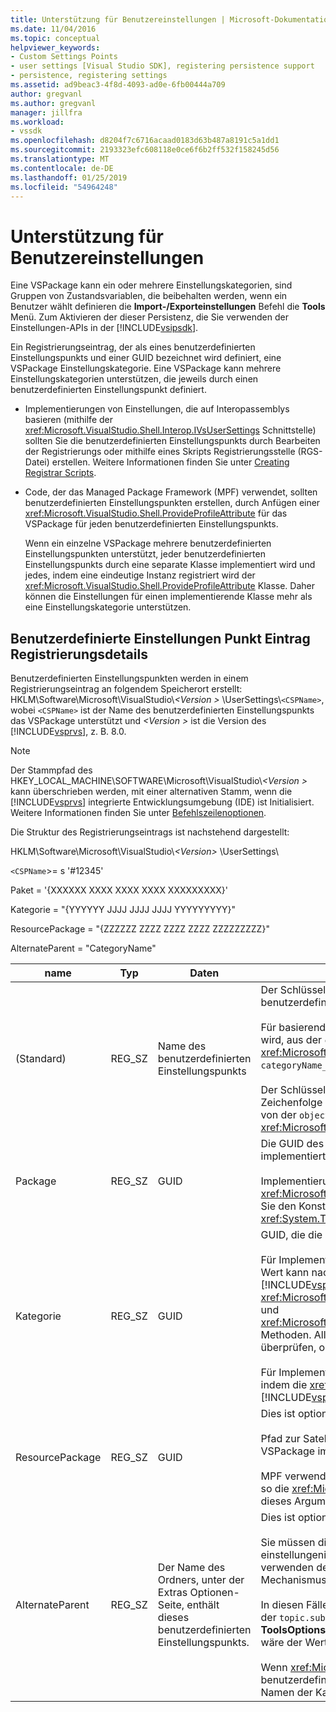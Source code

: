 ```yaml
---
title: Unterstützung für Benutzereinstellungen | Microsoft-Dokumentation
ms.date: 11/04/2016
ms.topic: conceptual
helpviewer_keywords:
- Custom Settings Points
- user settings [Visual Studio SDK], registering persistence support
- persistence, registering settings
ms.assetid: ad9beac3-4f8d-4093-ad0e-6fb00444a709
author: gregvanl
ms.author: gregvanl
manager: jillfra
ms.workload:
- vssdk
ms.openlocfilehash: d8204f7c6716acaad0183d63b487a8191c5a1dd1
ms.sourcegitcommit: 2193323efc608118e0ce6f6b2ff532f158245d56
ms.translationtype: MT
ms.contentlocale: de-DE
ms.lasthandoff: 01/25/2019
ms.locfileid: "54964248"
---
```

# <a name="support-for-user-settings"></a>Unterstützung für Benutzereinstellungen
Eine VSPackage kann ein oder mehrere Einstellungskategorien, sind Gruppen von Zustandsvariablen, die beibehalten werden, wenn ein Benutzer wählt definieren die **Import-/Exporteinstellungen** Befehl die **Tools** Menü. Zum Aktivieren der dieser Persistenz, die Sie verwenden der Einstellungen-APIs in der [!INCLUDE[vsipsdk](../../extensibility/includes/vsipsdk_md.md)].  

 Ein Registrierungseintrag, der als eines benutzerdefinierten Einstellungspunkts und einer GUID bezeichnet wird definiert, eine VSPackage Einstellungskategorie. Eine VSPackage kann mehrere Einstellungskategorien unterstützen, die jeweils durch einen benutzerdefinierten Einstellungspunkt definiert.  

-   Implementierungen von Einstellungen, die auf Interopassemblys basieren (mithilfe der <xref:Microsoft.VisualStudio.Shell.Interop.IVsUserSettings> Schnittstelle) sollten Sie die benutzerdefinierten Einstellungspunkts durch Bearbeiten der Registrierungs oder mithilfe eines Skripts Registrierungsstelle (RGS-Datei) erstellen. Weitere Informationen finden Sie unter [Creating Registrar Scripts](/cpp/atl/creating-registrar-scripts).  

-   Code, der das Managed Package Framework (MPF) verwendet, sollten benutzerdefinierten Einstellungspunkten erstellen, durch Anfügen einer <xref:Microsoft.VisualStudio.Shell.ProvideProfileAttribute> für das VSPackage für jeden benutzerdefinierten Einstellungspunkts.  

     Wenn ein einzelne VSPackage mehrere benutzerdefinierten Einstellungspunkten unterstützt, jeder benutzerdefinierten Einstellungspunkts durch eine separate Klasse implementiert wird und jedes, indem eine eindeutige Instanz registriert wird der <xref:Microsoft.VisualStudio.Shell.ProvideProfileAttribute> Klasse. Daher können die Einstellungen für einen implementierende Klasse mehr als eine Einstellungskategorie unterstützen.  

## <a name="custom-settings-point-registry-entry-details"></a>Benutzerdefinierte Einstellungen Punkt Eintrag Registrierungsdetails  
 Benutzerdefinierten Einstellungspunkten werden in einem Registrierungseintrag an folgendem Speicherort erstellt: HKLM\Software\Microsoft\VisualStudio\\*\<Version >* \UserSettings\\`<CSPName>`, wobei `<CSPName>` ist der Name des benutzerdefinierten Einstellungspunkts das VSPackage unterstützt und  *\<Version >* ist die Version des [!INCLUDE[vsprvs](../../code-quality/includes/vsprvs_md.md)], z. B. 8.0.  

> [!NOTE]
>  Der Stammpfad des HKEY_LOCAL_MACHINE\SOFTWARE\Microsoft\VisualStudio\\*\<Version >* kann überschrieben werden, mit einer alternativen Stamm, wenn die [!INCLUDE[vsprvs](../../code-quality/includes/vsprvs_md.md)] integrierte Entwicklungsumgebung (IDE) ist Initialisiert. Weitere Informationen finden Sie unter [Befehlszeilenoptionen](../../extensibility/command-line-switches-visual-studio-sdk.md).  

 Die Struktur des Registrierungseintrags ist nachstehend dargestellt:  

 HKLM\Software\Microsoft\VisualStudio\\*\<Version>* \UserSettings\  

 `<CSPName`>= s '#12345'  

 Paket = '{XXXXXX XXXX XXXX XXXX XXXXXXXXX}'  

 Kategorie = "{YYYYYY JJJJ JJJJ JJJJ YYYYYYYYY}"  

 ResourcePackage = "{ZZZZZZ ZZZZ ZZZZ ZZZZ ZZZZZZZZZ}"  

 AlternateParent = "CategoryName"  


| name | Typ | Daten | Beschreibung |
|-----------------|--------| - | - |
| (Standard) | REG_SZ | Name des benutzerdefinierten Einstellungspunkts | Der Schlüsselname `<CSPName`>, der nicht lokalisierte Name des benutzerdefinierten Einstellungspunkts.<br /><br /> Für basierend auf MPF-Implementierungen der Schlüsselname abgerufen wird, aus der `categoryName` und `objectName` Argumente der <xref:Microsoft.VisualStudio.Shell.ProvideProfileAttribute> Konstruktor in `categoryName_objectName`.<br /><br /> Der Schlüssel kann leer sein, oder die Verweis-ID, die lokalisierte Zeichenfolge in einer Satelliten-DLL enthalten. Dieser Wert wird abgerufen, von der `objectNameResourceID` Argument für die <xref:Microsoft.VisualStudio.Shell.ProvideProfileAttribute> Konstruktor. |
| Package | REG_SZ | GUID | Die GUID des VSPackage, das die benutzerdefinierten Einstellungspunkts implementiert.<br /><br /> Implementierungen je nach MPF der <xref:Microsoft.VisualStudio.Shell.ProvideProfileAttribute> Klasse, verwenden Sie den Konstruktor des `objectType` , enthält der VSPackages Argument <xref:System.Type> und Reflektion, um diesen Wert zu erhalten. |
| Kategorie | REG_SZ | GUID | GUID, die die Einstellungskategorie identifiziert werden.<br /><br /> Für Implementierungen, die basierend auf interop-Assemblys, kann dieser Wert kann nach dem Zufallsprinzip gewählten sein GUID, die die [!INCLUDE[vsprvs](../../code-quality/includes/vsprvs_md.md)] IDE übergibt an die <xref:Microsoft.VisualStudio.Shell.Interop.IVsUserSettings.ExportSettings%2A> und <xref:Microsoft.VisualStudio.Shell.Interop.IVsUserSettings.ImportSettings%2A> Methoden. Alle Implementierungen dieser beiden Methoden sollten überprüfen, ob ihre GUID-Argumente.<br /><br /> Für Implementierungen basierend auf MPF-diese GUID wird abgerufen, indem die <xref:System.Type> von der Klasse implementiert die [!INCLUDE[vsprvs](../../code-quality/includes/vsprvs_md.md)] einstellungsmechanismus. |
| ResourcePackage | REG_SZ | GUID | Dies ist optional.<br /><br /> Pfad zur Satelliten-DLL mit lokalisierte Zeichenfolgen auf, wenn das VSPackage implementierende, wird diese nicht bereitgestellt.<br /><br /> MPF verwendet Reflektion, um die richtige Ressource VSPackage, erhalten so die <xref:Microsoft.VisualStudio.Shell.ProvideProfileAttribute> Klasse wird dieses Argument nicht festgelegt. |
| AlternateParent | REG_SZ | Der Name des Ordners, unter der Extras Optionen-Seite, enthält dieses benutzerdefinierten Einstellungspunkts. | Dies ist optional.<br /><br /> Sie müssen diesen Wert festlegen, nur, wenn eine einstellungenimplementierung unterstützt **Extras/Optionen** Seiten, verwenden den persistenzmechanismus in, der [!INCLUDE[vsipsdk](../../extensibility/includes/vsipsdk_md.md)] statt der Mechanismus in das Automatisierungsmodell zum Zustand zu speichern.<br /><br /> In diesen Fällen ist der Wert im Schlüssel AlternateParent ist die `topic` Teil der `topic.sub-topic` Zeichenfolge zur Identifizierung der entsprechenden **ToolsOptions** Seite. Z. B. für die **ToolsOptions** Seite `"TextEditor.Basic"` wäre der Wert des AlternateParent `"TextEditor"`.<br /><br /> Wenn <xref:Microsoft.VisualStudio.Shell.ProvideProfileAttribute> des benutzerdefinierten Einstellungspunkts, generiert es ist identisch mit den Namen der Kategorie. |
